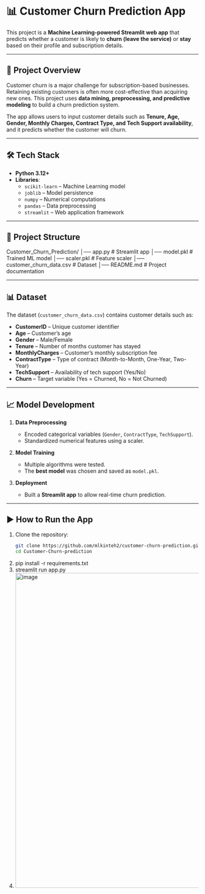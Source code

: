 # 📊 Customer Churn Prediction App  

This project is a **Machine Learning-powered Streamlit web app** that predicts whether a customer is likely to **churn (leave the service)** or **stay** based on their profile and subscription details.  

---

## 🚀 Project Overview  
Customer churn is a major challenge for subscription-based businesses. Retaining existing customers is often more cost-effective than acquiring new ones. This project uses **data mining, preprocessing, and predictive modeling** to build a churn prediction system.  

The app allows users to input customer details such as **Tenure, Age, Gender, Monthly Charges, Contract Type, and Tech Support availability**, and it predicts whether the customer will churn.  

---

## 🛠️ Tech Stack  
- **Python 3.12+**  
- **Libraries**:  
  - `scikit-learn` – Machine Learning model  
  - `joblib` – Model persistence  
  - `numpy` – Numerical computations  
  - `pandas` – Data preprocessing  
  - `streamlit` – Web application framework  

---

## 📂 Project Structure  
Customer_Churn_Prediction/
│── app.py # Streamlit app
│── model.pkl # Trained ML model
│── scaler.pkl # Feature scaler
│── customer_churn_data.csv # Dataset
│── README.md # Project documentation


---

## 📊 Dataset  

The dataset (`customer_churn_data.csv`) contains customer details such as:  

- **CustomerID** – Unique customer identifier  
- **Age** – Customer’s age  
- **Gender** – Male/Female  
- **Tenure** – Number of months customer has stayed  
- **MonthlyCharges** – Customer’s monthly subscription fee  
- **ContractType** – Type of contract (Month-to-Month, One-Year, Two-Year)  
- **TechSupport** – Availability of tech support (Yes/No)  
- **Churn** – Target variable (Yes = Churned, No = Not Churned)  

---

## 📈 Model Development  
1. **Data Preprocessing**  
   - Encoded categorical variables (`Gender`, `ContractType`, `TechSupport`).  
   - Standardized numerical features using a scaler.  

2. **Model Training**  
   - Multiple algorithms were tested.  
   - The **best model** was chosen and saved as `model.pkl`.  

3. **Deployment**  
   - Built a **Streamlit app** to allow real-time churn prediction.  

---

## ▶️ How to Run the App  

1. Clone the repository:
   ```bash
   git clone https://github.com/mlkinteh2/customer-churn-prediction.git
   cd Customer-Churn-prediction
2. pip install -r requirements.txt
3. streamlit run app.py
4. <img width="1587" height="823" alt="image" src="https://github.com/user-attachments/assets/332cb1ec-0199-4783-864c-d33bc7353c97" />


